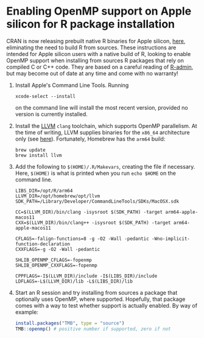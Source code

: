 # Enabling OpenMP support on Apple silicon for R package installation

CRAN is now releasing prebuilt native R binaries for Apple silicon,
[here](https://cran.r-project.org/bin/macosx/), eliminating the need
to build R from sources. These instructions are intended for Apple
silicon users with a native build of R, looking to enable OpenMP
support when installing from sources R packages that rely on compiled
C or C++ code. They are based on a careful reading of
[R-admin](https://cran.r-project.org/doc/manuals/r-release/R-admin.html),
but may become out of date at any time and come with no warranty!

1.  Install Apple's Command Line Tools. Running
    
    ```
    xcode-select --install
    ```
	
	on the command line will install the most recent version,
	provided no version is currently installed.

2.  Install the [LLVM](https://llvm.org/) `clang` toolchain,
    which supports OpenMP parallelism. At the time of writing,
    LLVM supplies binaries for the `x86_64` architecture only
    (see [here](https://github.com/llvm/llvm-project/releases/tag/llvmorg-12.0.0)).
    Fortunately, Homebrew has the `arm64` build:

    ```
	brew update
    brew install llvm
    ```

3. Add the following to `$(HOME)/.R/Makevars`, creating the file if
   necessary. Here, `$(HOME)` is what is printed when you run `echo
   $HOME` on the command line.

   ```
   LIBS_DIR=/opt/R/arm64
   LLVM_DIR=/opt/homebrew/opt/llvm
   SDK_PATH=/Library/Developer/CommandLineTools/SDKs/MacOSX.sdk
   
   CC=$(LLVM_DIR)/bin/clang -isysroot $(SDK_PATH) -target arm64-apple-macos11
   CXX=$(LLVM_DIR)/bin/clang++ -isysroot $(SDK_PATH) -target arm64-apple-macos11
   
   CFLAGS=-falign-functions=8 -g -O2 -Wall -pedantic -Wno-implicit-function-declaration
   CXXFLAGS=-g -O2 -Wall -pedantic
   
   SHLIB_OPENMP_CFLAGS=-fopenmp
   SHLIB_OPENMP_CXXFLAGS=-fopenmp
   
   CPPFLAGS=-I$(LLVM_DIR)/include -I$(LIBS_DIR)/include
   LDFLAGS=-L$(LLVM_DIR)/lib -L$(LIBS_DIR)/lib
   ```
   
4. Start an R session and try installing from sources a package that 
   optionally uses OpenMP, where supported. Hopefully, that package
   comes with a way to test whether support is actually enabled. By
   way of example:
   
   ```r
   install.packages("TMB", type = "source")
   TMB::openmp() # positive number if supported, zero if not
   ```
